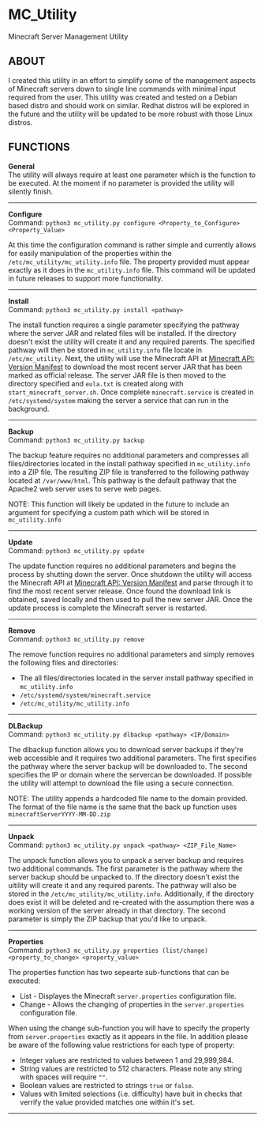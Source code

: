 # MC_Utility
Minecraft Server Management Utility

## ABOUT
   I created this utility in an effort to simplify some of the management aspects of Minecraft servers down to single line commands with minimal input required from the user. This utility was created and tested on a Debian based distro and should work on similar. Redhat distros will be explored in the future and the utility will be updated to be more robust with those Linux distros.
  

## FUNCTIONS
**General**\
The utility will always require at least one parameter which is the function to be executed. At the moment if no parameter is provided the utility will silently finish.

---

**Configure**\
Command: `python3 mc_utility.py configure <Property_to_Configure> <Property_Value>`

At this time the configuration command is rather simple and currently allows for easily manipulation of the properties within the `/etc/mc_utility/mc_utility.info` file. The property provided must appear exactly as it does in the `mc_utility.info` file. This command will be updated in future releases to support more functionality.

---

**Install**\
Command: `python3 mc_utility.py install <pathway>` 

The install function requires a single parameter specifying the pathway where the server JAR and related files will be installed. If the directory doesn't exist the utility will create it and any required parents. The specified pathway will then be stored in `mc_utility.info` file locate in `/etc/mc_utility`. Next, the utility will use the Minecraft API at [Minecraft API: Version Manifest](https://launchermeta.mojang.com/mc/game/version_manifest.json) to download the most recent server JAR that has been marked as official release. The server JAR file is then moved to the directory specified and `eula.txt` is created along with `start_minecraft_server.sh`. Once complete `minecraft.service` is created in `/etc/systemd/system` making the server a service that can run in the background.

---

**Backup**\
Command: `python3 mc_utility.py backup` 

The backup feature requires no additional parameters and compresses all files/directories located in the install pathway specified in `mc_utility.info` into a ZIP file. The resulting ZIP file is transferred to the following pathway located at `/var/www/html`. This pathway is the default pathway that the Apache2 web server uses to serve web pages. 

NOTE: This function will likely be updated in the future to include an argument for specifying a custom path which will be stored in `mc_utility.info`

---

**Update**\
Command: `python3 mc_utility.py update` 

The update function requires no additional parameters and begins the process by shutting down the server. Once shutdown the utility will access the Minecraft API at [Minecraft API: Version Manifest](https://launchermeta.mojang.com/mc/game/version_manifest.json) and parse through it to find the most recent server release. Once found the download link is obtained, saved locally and then used to pull the new server JAR. Once the update process is complete the Minecraft server is restarted.

---

**Remove**\
Command: `python3 mc_utility.py remove` 

The remove function requires no additional parameters and simply removes the following files and directories:
* The all files/directories located in the server install pathway specified in `mc_utility.info`
* `/etc/systemd/system/minecraft.service`
* `/etc/mc_utility/mc_utility.info`

---

**DLBackup**\
Command: `python3 mc_utility.py dlbackup <pathway> <IP/Domain>` 

The dlbackup function allows you to download server backups if they're web accessible and it requires two additional parameters. The first specifies the pathway where the server backup will be downloaded to. The second specifies the IP or domain where the servercan be downloaded. If possible the utility will attempt to download the file using a secure connection. 

NOTE: The utility appends a hardcoded file name to the domain provided. The format of the file name is the same that the back up function uses `minecraftServerYYYY-MM-DD.zip`

---

**Unpack**\
Command: `python3 mc_utility.py unpack <pathway> <ZIP_File_Name>` 

The unpack function allows you to unpack a server backup and requires two additional commands. The first parameter is the pathway where the server backup should be unpacked to. If the directory doesn't exist the uitility will create it and any required parents. The pathway will also be stored in the `/etc/mc_utility/mc_utility.info`. Additionally, if the directory does exist it will be deleted and re-created with the assumption there was a working version of the server already in that directory. The second parameter is simply the ZIP backup that you'd like to unpack.

---

**Properties**\
Command: `python3 mc_utility.py properties (list/change) <property_to_change> <property_value>`

The properties function has two sepearte sub-functions that can be executed:
* List - Displayes the Minecraft `server.properties` configuration file.
* Change - Allows the changing of properties in the `server.properties` configuration file.

When using the change sub-function you will have to specify the property from `server.properties` exactly as it appears in the file. In addition please be aware of the following value restrictions for each type of property:
* Integer values are restricted to values between 1 and 29,999,984.
* String values are restricted to 512 characters. Please note any string with spaces will require `""`.
* Boolean values are restricted to strings `true` or `false`.
* Values with limited selections (i.e. difficulty) have buit in checks that verrify the value provided matches one within it's set.

---

